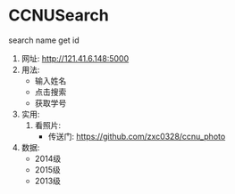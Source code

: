 CCNUSearch
===
search name get id

1. 网址: http://121.41.6.148:5000
2. 用法:
    + 输入姓名
    + 点击搜索
    + 获取学号
3. 实用:
    1. 看照片:
        + 传送门: https://github.com/zxc0328/ccnu_photo
4. 数据:
    + 2014级
    + 2015级
    + 2013级

